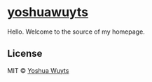 # [yoshuawuyts](yoshuawuyts.com)

Hello. Welcome to the source of my homepage.

## License

MIT © [Yoshua Wuyts](yoshuawuyts.com)
